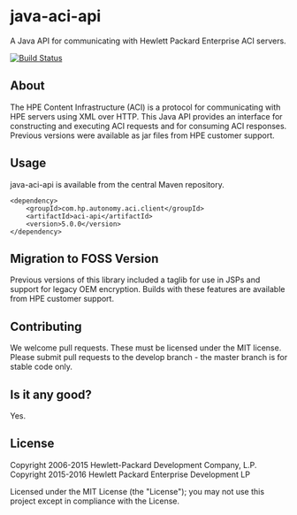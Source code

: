 # java-aci-api

A Java API for communicating with Hewlett Packard Enterprise ACI servers.

[![Build Status](https://travis-ci.org/hpe-idol/java-aci-api-ng.svg?branch=master)](https://travis-ci.org/hpe-idol/java-aci-api-ng)

## About
The HPE Content Infrastructure (ACI) is a protocol for communicating with HPE servers using XML over HTTP.
This Java API provides an interface for constructing and executing ACI requests and for consuming ACI responses. Previous
versions were available as jar files from HPE customer support.


## Usage
java-aci-api is available from the central Maven repository.

    <dependency>
        <groupId>com.hp.autonomy.aci.client</groupId>
        <artifactId>aci-api</artifactId>
        <version>5.0.0</version>
    </dependency>

## Migration to FOSS Version
Previous versions of this library included a taglib for use in JSPs and support for legacy OEM encryption. Builds with
these features are available from HPE customer support.

## Contributing
We welcome pull requests. These must be licensed under the MIT license. Please submit pull requests to the develop
branch - the master branch is for stable code only.

## Is it any good?
Yes.

## License
Copyright 2006-2015 Hewlett-Packard Development Company, L.P.
Copyright 2015-2016 Hewlett Packard Enterprise Development LP

Licensed under the MIT License (the "License"); you may not use this project except in compliance with the License.
